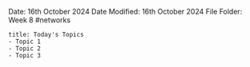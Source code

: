 Date: 16th October 2024
Date Modified: 16th October 2024
File Folder: Week 8
#networks

```ad-summary
title: Today's Topics
- Topic 1
- Topic 2
- Topic 3
```

